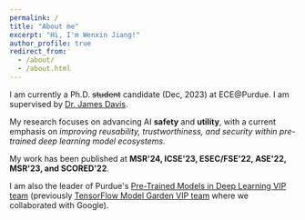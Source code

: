 ```yaml
---
permalink: /
title: "About me"
excerpt: "Hi, I'm Wenxin Jiang!"
author_profile: true
redirect_from: 
  - /about/
  - /about.html
---
```



I am currently a Ph.D. ~~student~~ candidate (Dec, 2023) at ECE@Purdue. I am supervised by [Dr. James Davis](https://davisjam.github.io/). 

My research focuses on advancing AI **safety** and **utility**, with a current emphasis on *improving reusability, trustworthiness, and security within pre-trained deep learning model ecosystems*.
<!-- My research interest lies in *applying software engineering approaches to enhancing security and reusability in pre-trained deep learning model ecosystems*. -->

My work has been published at **MSR'24, ICSE'23, ESEC/FSE'22, ASE'22, MSR'23, and SCORED'22**.

I am also the leader of Purdue's [Pre-Trained Models in Deep Learning VIP team](https://engineering.purdue.edu/VIP/teams/tensorflow) (previously [TensorFlow Model Garden VIP team](https://engineering.purdue.edu/VIP/teams/pretrained-models-in-deep-learning) where we collaborated with Google).

